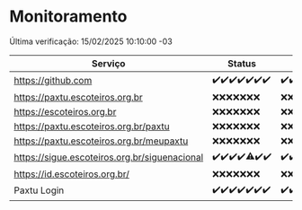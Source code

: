 # Monitoramento

Última verificação: 15/02/2025 10:10:00 -03

|Serviço|Status|Últimas 24h|
|---|---|---|
|https://github.com|<span title="2025-02-08: OK=23">✔️</span><span title="2025-02-09: OK=23">✔️</span><span title="2025-02-10: OK=23">✔️</span><span title="2025-02-11: OK=23">✔️</span><span title="2025-02-12: OK=23">✔️</span><span title="2025-02-13: OK=23">✔️</span><span title="2025-02-14: OK=12">✔️</span>|<span title="14/02/2025 10:16:00 -03 : 200">✔️</span><span title="14/02/2025 11:07:00 -03 : 200">✔️</span><span title="14/02/2025 12:08:00 -03 : 200">✔️</span><span title="14/02/2025 13:09:00 -03 : 200">✔️</span><span title="14/02/2025 14:07:00 -03 : 200">✔️</span><span title="14/02/2025 15:11:00 -03 : 200">✔️</span><span title="14/02/2025 16:06:00 -03 : 200">✔️</span><span title="14/02/2025 17:08:00 -03 : 200">✔️</span><span title="14/02/2025 18:07:00 -03 : 200">✔️</span><span title="14/02/2025 19:07:00 -03 : 200">✔️</span><span title="14/02/2025 20:07:00 -03 : 200">✔️</span><span title="14/02/2025 21:39:00 -03 : 200">✔️</span><span title="14/02/2025 23:08:00 -03 : 200">✔️</span><span title="15/02/2025 00:11:00 -03 : 200">✔️</span><span title="15/02/2025 01:09:00 -03 : 200">✔️</span><span title="15/02/2025 02:07:00 -03 : 200">✔️</span><span title="15/02/2025 03:10:00 -03 : 200">✔️</span><span title="15/02/2025 04:07:00 -03 : 200">✔️</span><span title="15/02/2025 05:10:00 -03 : 200">✔️</span><span title="15/02/2025 06:07:00 -03 : 200">✔️</span><span title="15/02/2025 07:07:00 -03 : 200">✔️</span><span title="15/02/2025 08:05:00 -03 : 200">✔️</span><span title="15/02/2025 09:13:00 -03 : 200">✔️</span><span title="15/02/2025 10:10:00 -03 : 200">✔️</span>|
|https://paxtu.escoteiros.org.br|<span title="2025-02-08: Falhas=23">❌</span><span title="2025-02-09: Falhas=23">❌</span><span title="2025-02-10: Falhas=23">❌</span><span title="2025-02-11: Falhas=23">❌</span><span title="2025-02-12: Falhas=23">❌</span><span title="2025-02-13: Falhas=23">❌</span><span title="2025-02-14: Falhas=12">❌</span>|<span title="14/02/2025 10:16:00 -03 : 403">❌</span><span title="14/02/2025 11:07:00 -03 : 403">❌</span><span title="14/02/2025 12:08:00 -03 : 403">❌</span><span title="14/02/2025 13:09:00 -03 : 403">❌</span><span title="14/02/2025 14:07:00 -03 : 403">❌</span><span title="14/02/2025 15:11:00 -03 : 403">❌</span><span title="14/02/2025 16:06:00 -03 : 403">❌</span><span title="14/02/2025 17:08:00 -03 : 403">❌</span><span title="14/02/2025 18:07:00 -03 : 403">❌</span><span title="14/02/2025 19:07:00 -03 : 403">❌</span><span title="14/02/2025 20:07:00 -03 : 403">❌</span><span title="14/02/2025 21:39:00 -03 : 403">❌</span><span title="14/02/2025 23:08:00 -03 : 403">❌</span><span title="15/02/2025 00:11:00 -03 : 403">❌</span><span title="15/02/2025 01:09:00 -03 : 403">❌</span><span title="15/02/2025 02:07:00 -03 : 403">❌</span><span title="15/02/2025 03:10:00 -03 : 403">❌</span><span title="15/02/2025 04:07:00 -03 : 403">❌</span><span title="15/02/2025 05:10:00 -03 : 403">❌</span><span title="15/02/2025 06:07:00 -03 : 403">❌</span><span title="15/02/2025 07:07:00 -03 : 403">❌</span><span title="15/02/2025 08:05:00 -03 : 403">❌</span><span title="15/02/2025 09:13:00 -03 : 403">❌</span><span title="15/02/2025 10:10:00 -03 : 403">❌</span>|
|https://escoteiros.org.br|<span title="2025-02-08: Falhas=23">❌</span><span title="2025-02-09: Falhas=23">❌</span><span title="2025-02-10: Falhas=23">❌</span><span title="2025-02-11: Falhas=23">❌</span><span title="2025-02-12: Falhas=23">❌</span><span title="2025-02-13: Falhas=23">❌</span><span title="2025-02-14: Falhas=12">❌</span>|<span title="14/02/2025 10:16:00 -03 : 403">❌</span><span title="14/02/2025 11:07:00 -03 : 403">❌</span><span title="14/02/2025 12:08:00 -03 : 403">❌</span><span title="14/02/2025 13:09:00 -03 : 403">❌</span><span title="14/02/2025 14:07:00 -03 : 403">❌</span><span title="14/02/2025 15:11:00 -03 : 403">❌</span><span title="14/02/2025 16:06:00 -03 : 403">❌</span><span title="14/02/2025 17:08:00 -03 : 403">❌</span><span title="14/02/2025 18:07:00 -03 : 403">❌</span><span title="14/02/2025 19:07:00 -03 : 403">❌</span><span title="14/02/2025 20:07:00 -03 : 403">❌</span><span title="14/02/2025 21:39:00 -03 : 403">❌</span><span title="14/02/2025 23:08:00 -03 : 403">❌</span><span title="15/02/2025 00:11:00 -03 : 403">❌</span><span title="15/02/2025 01:09:00 -03 : 403">❌</span><span title="15/02/2025 02:07:00 -03 : 403">❌</span><span title="15/02/2025 03:10:00 -03 : 403">❌</span><span title="15/02/2025 04:07:00 -03 : 403">❌</span><span title="15/02/2025 05:10:00 -03 : 403">❌</span><span title="15/02/2025 06:07:00 -03 : 403">❌</span><span title="15/02/2025 07:07:00 -03 : 403">❌</span><span title="15/02/2025 08:05:00 -03 : 403">❌</span><span title="15/02/2025 09:13:00 -03 : 403">❌</span><span title="15/02/2025 10:10:00 -03 : 403">❌</span>|
|https://paxtu.escoteiros.org.br/paxtu|<span title="2025-02-08: Falhas=23">❌</span><span title="2025-02-09: Falhas=23">❌</span><span title="2025-02-10: Falhas=23">❌</span><span title="2025-02-11: Falhas=23">❌</span><span title="2025-02-12: Falhas=23">❌</span><span title="2025-02-13: Falhas=23">❌</span><span title="2025-02-14: Falhas=12">❌</span>|<span title="14/02/2025 10:16:00 -03 : 403">❌</span><span title="14/02/2025 11:07:00 -03 : 403">❌</span><span title="14/02/2025 12:08:00 -03 : 403">❌</span><span title="14/02/2025 13:09:00 -03 : 403">❌</span><span title="14/02/2025 14:07:00 -03 : 403">❌</span><span title="14/02/2025 15:11:00 -03 : 403">❌</span><span title="14/02/2025 16:06:00 -03 : 403">❌</span><span title="14/02/2025 17:08:00 -03 : 403">❌</span><span title="14/02/2025 18:07:00 -03 : 403">❌</span><span title="14/02/2025 19:07:00 -03 : 403">❌</span><span title="14/02/2025 20:07:00 -03 : 403">❌</span><span title="14/02/2025 21:39:00 -03 : 403">❌</span><span title="14/02/2025 23:08:00 -03 : 403">❌</span><span title="15/02/2025 00:11:00 -03 : 403">❌</span><span title="15/02/2025 01:09:00 -03 : 403">❌</span><span title="15/02/2025 02:07:00 -03 : 403">❌</span><span title="15/02/2025 03:10:00 -03 : 403">❌</span><span title="15/02/2025 04:07:00 -03 : 403">❌</span><span title="15/02/2025 05:10:00 -03 : 403">❌</span><span title="15/02/2025 06:07:00 -03 : 403">❌</span><span title="15/02/2025 07:07:00 -03 : 403">❌</span><span title="15/02/2025 08:05:00 -03 : 403">❌</span><span title="15/02/2025 09:13:00 -03 : 403">❌</span><span title="15/02/2025 10:10:00 -03 : 403">❌</span>|
|https://paxtu.escoteiros.org.br/meupaxtu|<span title="2025-02-08: Falhas=23">❌</span><span title="2025-02-09: Falhas=23">❌</span><span title="2025-02-10: Falhas=23">❌</span><span title="2025-02-11: Falhas=23">❌</span><span title="2025-02-12: Falhas=23">❌</span><span title="2025-02-13: Falhas=23">❌</span><span title="2025-02-14: Falhas=12">❌</span>|<span title="14/02/2025 10:16:00 -03 : 403">❌</span><span title="14/02/2025 11:07:00 -03 : 403">❌</span><span title="14/02/2025 12:08:00 -03 : 403">❌</span><span title="14/02/2025 13:09:00 -03 : 403">❌</span><span title="14/02/2025 14:07:00 -03 : 403">❌</span><span title="14/02/2025 15:11:00 -03 : 403">❌</span><span title="14/02/2025 16:06:00 -03 : 403">❌</span><span title="14/02/2025 17:08:00 -03 : 403">❌</span><span title="14/02/2025 18:07:00 -03 : 403">❌</span><span title="14/02/2025 19:07:00 -03 : 403">❌</span><span title="14/02/2025 20:07:00 -03 : 403">❌</span><span title="14/02/2025 21:39:00 -03 : 403">❌</span><span title="14/02/2025 23:08:00 -03 : 403">❌</span><span title="15/02/2025 00:11:00 -03 : 403">❌</span><span title="15/02/2025 01:09:00 -03 : 403">❌</span><span title="15/02/2025 02:07:00 -03 : 403">❌</span><span title="15/02/2025 03:10:00 -03 : 403">❌</span><span title="15/02/2025 04:07:00 -03 : 403">❌</span><span title="15/02/2025 05:10:00 -03 : 403">❌</span><span title="15/02/2025 06:07:00 -03 : 403">❌</span><span title="15/02/2025 07:07:00 -03 : 403">❌</span><span title="15/02/2025 08:05:00 -03 : 403">❌</span><span title="15/02/2025 09:13:00 -03 : 403">❌</span><span title="15/02/2025 10:10:00 -03 : 403">❌</span>|
|https://sigue.escoteiros.org.br/siguenacional|<span title="2025-02-08: OK=23">✔️</span><span title="2025-02-09: OK=23">✔️</span><span title="2025-02-10: OK=23">✔️</span><span title="2025-02-11: OK=23">✔️</span><span title="2025-02-12: OK=22, Falhas=1">⚠️</span><span title="2025-02-13: OK=23">✔️</span><span title="2025-02-14: OK=12">✔️</span>|<span title="14/02/2025 10:16:00 -03 : 200">✔️</span><span title="14/02/2025 11:07:00 -03 : 200">✔️</span><span title="14/02/2025 12:08:00 -03 : 200">✔️</span><span title="14/02/2025 13:09:00 -03 : 200">✔️</span><span title="14/02/2025 14:07:00 -03 : 200">✔️</span><span title="14/02/2025 15:11:00 -03 : 200">✔️</span><span title="14/02/2025 16:06:00 -03 : 200">✔️</span><span title="14/02/2025 17:08:00 -03 : 200">✔️</span><span title="14/02/2025 18:07:00 -03 : 200">✔️</span><span title="14/02/2025 19:07:00 -03 : 200">✔️</span><span title="14/02/2025 20:07:00 -03 : 200">✔️</span><span title="14/02/2025 21:39:00 -03 : 200">✔️</span><span title="14/02/2025 23:08:00 -03 : 200">✔️</span><span title="15/02/2025 00:11:00 -03 : 200">✔️</span><span title="15/02/2025 01:09:00 -03 : 200">✔️</span><span title="15/02/2025 02:07:00 -03 : 200">✔️</span><span title="15/02/2025 03:10:00 -03 : 200">✔️</span><span title="15/02/2025 04:07:00 -03 : 200">✔️</span><span title="15/02/2025 05:10:00 -03 : 200">✔️</span><span title="15/02/2025 06:07:00 -03 : 200">✔️</span><span title="15/02/2025 07:07:00 -03 : 200">✔️</span><span title="15/02/2025 08:05:00 -03 : 200">✔️</span><span title="15/02/2025 09:13:00 -03 : 200">✔️</span><span title="15/02/2025 10:10:00 -03 : 200">✔️</span>|
|https://id.escoteiros.org.br/|<span title="2025-02-08: Falhas=23">❌</span><span title="2025-02-09: Falhas=23">❌</span><span title="2025-02-10: Falhas=23">❌</span><span title="2025-02-11: Falhas=23">❌</span><span title="2025-02-12: Falhas=23">❌</span><span title="2025-02-13: Falhas=23">❌</span><span title="2025-02-14: Falhas=12">❌</span>|<span title="14/02/2025 10:16:00 -03 : 403">❌</span><span title="14/02/2025 11:07:00 -03 : 403">❌</span><span title="14/02/2025 12:08:00 -03 : 403">❌</span><span title="14/02/2025 13:09:00 -03 : 403">❌</span><span title="14/02/2025 14:07:00 -03 : 403">❌</span><span title="14/02/2025 15:11:00 -03 : 403">❌</span><span title="14/02/2025 16:06:00 -03 : 403">❌</span><span title="14/02/2025 17:08:00 -03 : 403">❌</span><span title="14/02/2025 18:07:00 -03 : 403">❌</span><span title="14/02/2025 19:07:00 -03 : 403">❌</span><span title="14/02/2025 20:07:00 -03 : 403">❌</span><span title="14/02/2025 21:39:00 -03 : 403">❌</span><span title="14/02/2025 23:08:00 -03 : 403">❌</span><span title="15/02/2025 00:11:00 -03 : 403">❌</span><span title="15/02/2025 01:09:00 -03 : 403">❌</span><span title="15/02/2025 02:07:00 -03 : 403">❌</span><span title="15/02/2025 03:10:00 -03 : 403">❌</span><span title="15/02/2025 04:07:00 -03 : 403">❌</span><span title="15/02/2025 05:10:00 -03 : 403">❌</span><span title="15/02/2025 06:07:00 -03 : 403">❌</span><span title="15/02/2025 07:07:00 -03 : 403">❌</span><span title="15/02/2025 08:05:00 -03 : 403">❌</span><span title="15/02/2025 09:13:00 -03 : 403">❌</span><span title="15/02/2025 10:10:00 -03 : 403">❌</span>|
|Paxtu Login|<span title="2025-02-08: OK=23">✔️</span><span title="2025-02-09: OK=23">✔️</span><span title="2025-02-10: OK=23">✔️</span><span title="2025-02-11: OK=23">✔️</span><span title="2025-02-12: OK=23">✔️</span><span title="2025-02-13: OK=23">✔️</span><span title="2025-02-14: OK=12">✔️</span>|<span title="14/02/2025 10:16:00 -03 : 200">✔️</span><span title="14/02/2025 11:07:00 -03 : 200">✔️</span><span title="14/02/2025 12:08:00 -03 : 200">✔️</span><span title="14/02/2025 13:09:00 -03 : 200">✔️</span><span title="14/02/2025 14:07:00 -03 : 200">✔️</span><span title="14/02/2025 15:11:00 -03 : 200">✔️</span><span title="14/02/2025 16:06:00 -03 : 200">✔️</span><span title="14/02/2025 17:08:00 -03 : 200">✔️</span><span title="14/02/2025 18:07:00 -03 : 200">✔️</span><span title="14/02/2025 19:07:00 -03 : 200">✔️</span><span title="14/02/2025 20:07:00 -03 : 200">✔️</span><span title="14/02/2025 21:39:00 -03 : 200">✔️</span><span title="14/02/2025 23:08:00 -03 : 200">✔️</span><span title="15/02/2025 00:11:00 -03 : 200">✔️</span><span title="15/02/2025 01:09:00 -03 : 200">✔️</span><span title="15/02/2025 02:07:00 -03 : 200">✔️</span><span title="15/02/2025 03:10:00 -03 : 200">✔️</span><span title="15/02/2025 04:07:00 -03 : 200">✔️</span><span title="15/02/2025 05:10:00 -03 : 200">✔️</span><span title="15/02/2025 06:07:00 -03 : 200">✔️</span><span title="15/02/2025 07:07:00 -03 : 200">✔️</span><span title="15/02/2025 08:05:00 -03 : 200">✔️</span><span title="15/02/2025 09:13:00 -03 : 200">✔️</span><span title="15/02/2025 10:10:00 -03 : 200">✔️</span>|
